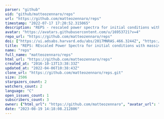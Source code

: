 ```yaml
---
parser: "github"
uid: "github/matteozennaro/reps"
url: "https://github.com/matteozennaro/reps"
timestamp: "2022-07-17 17:20:52.315065"
description: "REPS - rescaled power spectra for initial conditions with massive neutrinos"
avatar: "https://avatars.githubusercontent.com/u/16953721?v=4"
repo_url: "https://github.com/matteozennaro/reps"
doi: ["https://ui.adsabs.harvard.edu/abs/2017MNRAS.466.3244Z", "https://ui.adsabs.harvard.edu/abs/2016ascl.soft12022Z/abstract"]
title: "REPS: REscaled Power Spectra for initial conditions with massive neutrinos"
name: "reps"
full_name: "matteozennaro/reps"
html_url: "https://github.com/matteozennaro/reps"
created_at: "2016-10-13T13:38:33Z"
updated_at: "2022-04-06T10:38:43Z"
clone_url: "https://github.com/matteozennaro/reps.git"
size: 2506
stargazers_count: 2
watchers_count: 2
language: "C"
open_issues_count: 1
subscribers_count: 3
owner: {"html_url": "https://github.com/matteozennaro", "avatar_url": "https://avatars.githubusercontent.com/u/16953721?v=4", "login": "matteozennaro", "type": "User"}
date: "2023-08-19 14:18:08.212806"
---
```

